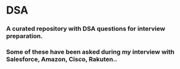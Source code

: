 # DSA
### A curated repository with DSA questions for interview preparation.
### Some of these have been asked during my interview with Salesforce, Amazon, Cisco, Rakuten..
